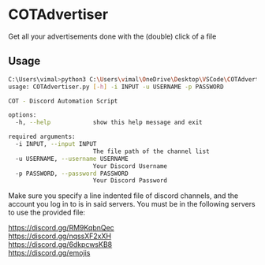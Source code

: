 # COTAdvertiser
Get all your advertisements done with the (double) click of a file

## Usage

```bash
C:\Users\vimal>python3 C:\Users\vimal\OneDrive\Desktop\VSCode\COTAdvertiser.py -h
usage: COTAdvertiser.py [-h] -i INPUT -u USERNAME -p PASSWORD

COT - Discord Automation Script

options:
  -h, --help            show this help message and exit

required arguments:
  -i INPUT, --input INPUT
                        The file path of the channel list
  -u USERNAME, --username USERNAME
                        Your Discord Username
  -p PASSWORD, --password PASSWORD
                        Your Discord Password
```

Make sure you specify a line indented file of discord channels, and the account you log in to is in said servers. You must be in the following servers to use the provided file:

https://discord.gg/RM9KqbnQec  
https://discord.gg/nqssXF2xXH  
https://discord.gg/6dkpcwsKB8  
https://discord.gg/emojis  

